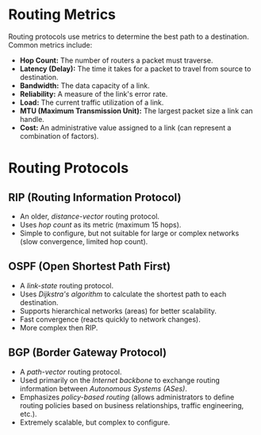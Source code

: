 # Routing Metrics

Routing protocols use metrics to determine the best path to a destination. Common metrics include:

*   **Hop Count:** The number of routers a packet must traverse.
*   **Latency (Delay):** The time it takes for a packet to travel from source to destination.
*   **Bandwidth:** The data capacity of a link.
*   **Reliability:**  A measure of the link's error rate.
*   **Load:** The current traffic utilization of a link.
*   **MTU (Maximum Transmission Unit):** The largest packet size a link can handle.
*   **Cost:**  An administrative value assigned to a link (can represent a combination of factors).
# Routing Protocols

## RIP (Routing Information Protocol)

*   An older, *distance-vector* routing protocol.
*   Uses *hop count* as its metric (maximum 15 hops).
*   Simple to configure, but not suitable for large or complex networks (slow convergence, limited hop count).
## OSPF (Open Shortest Path First)

*   A *link-state* routing protocol.
*   Uses *Dijkstra's algorithm* to calculate the shortest path to each destination.
*   Supports hierarchical networks (areas) for better scalability.
*   Fast convergence (reacts quickly to network changes).
* More complex then RIP.
## BGP (Border Gateway Protocol)

*   A *path-vector* routing protocol.
*   Used primarily on the *Internet backbone* to exchange routing information between *Autonomous Systems (ASes)*.
*   Emphasizes *policy-based routing* (allows administrators to define routing policies based on business relationships, traffic engineering, etc.).
*   Extremely scalable, but complex to configure.
